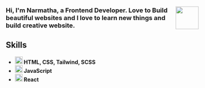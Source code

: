 


 <h3><img src="https://media.giphy.com/media/Z96Ax1zh5aSsHczGve/giphy.gif" width="60" align='right'>Hi, I'm Narmatha, a Frontend Developer. Love to Build beautiful websites and I love to learn new things and build creative website.<h3>
 
 
 <h2><b>Skills<b></h2>
 
  <ul>
    <li><img src="https://media.giphy.com/media/cUAGuLiEcTBwRfkAQq/giphy.gif" width="20"> HTML, CSS, Tailwind, SCSS </li>
    <li><img src="https://media.giphy.com/media/ln7z2eWriiQAllfVcn/giphy.gif" width="20"> JavaScript </li>
    <li><img src="https://media.giphy.com/media/eNAsjO55tPbgaor7ma/giphy.gif" width="20"> React</li>
  </ul>  
   


